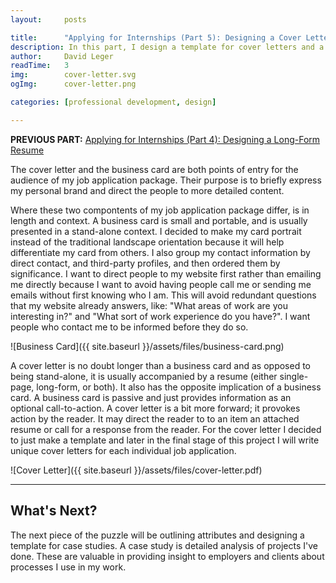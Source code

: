 ```yaml
---
layout:     posts

title:      "Applying for Internships (Part 5): Designing a Cover Letter & Business Card"
description: In this part, I design a template for cover letters and a business card 
author:     David Leger
readTime:   3
img:        cover-letter.svg
ogImg:      cover-letter.png

categories: [professional development, design]

---
```


**PREVIOUS PART:** [Applying for Internships (Part 4): Designing a Long-Form Resume]({{page.previous.url}})

The cover letter and the business card are both points of entry for the audience of my job application package. Their purpose is to briefly express my personal brand and direct the people to more detailed content. 

Where these two compontents of my job application package differ, is in length and context. A business card is small and portable, and is usually presented in a stand-alone context. I decided to make my card portrait instead of the traditional landscape orientation because it will help differentiate my card from others. I also group my contact information by direct contact, and third-party profiles, and then ordered them by significance. I want to direct people to my website first rather than emailing me directly because I want to avoid having people call me or sending me emails without first knowing who I am. This will avoid redundant questions that my website already answers, like: "What areas of work are you interesting in?" and "What sort of work experience do you have?". I want people who contact me to be informed before they do so.

![Business Card]({{ site.baseurl }}/assets/files/business-card.png)

A cover letter is no doubt longer than a business card and as opposed to being stand-alone, it is usually accompanied by a resume (either single-page, long-form, or both). It also has the opposite implication of a business card. A business card is passive and just provides information as an optional call-to-action. A cover letter is a bit more forward; it provokes action by the reader. It may direct the reader to to an item an attached resume or call for a response from the reader. For the cover letter I decided to just make a template and later in the final stage of this project I will write unique cover letters for each individual job application.

![Cover Letter]({{ site.baseurl }}/assets/files/cover-letter.pdf)

***

## What's Next?

The next piece of the puzzle will be outlining attributes and designing a template for case studies. A case study is detailed analysis of projects I've done. These are valuable in providing insight to employers and clients about processes I use in my work.
